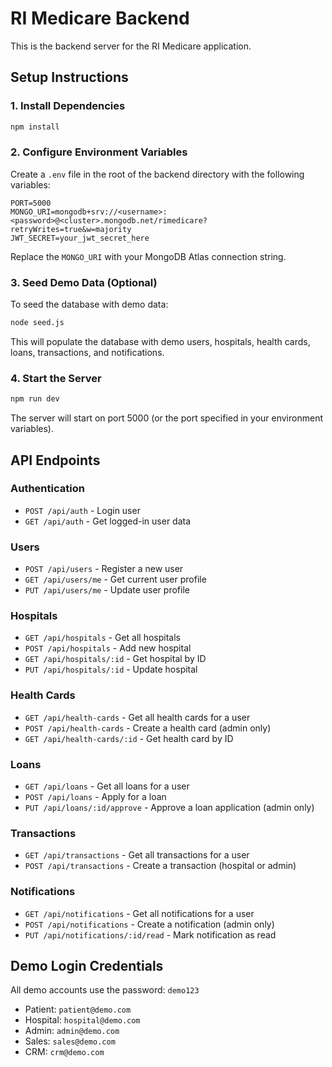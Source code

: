 
# RI Medicare Backend

This is the backend server for the RI Medicare application.

## Setup Instructions

### 1. Install Dependencies

```bash
npm install
```

### 2. Configure Environment Variables

Create a `.env` file in the root of the backend directory with the following variables:

```
PORT=5000
MONGO_URI=mongodb+srv://<username>:<password>@<cluster>.mongodb.net/rimedicare?retryWrites=true&w=majority
JWT_SECRET=your_jwt_secret_here
```

Replace the `MONGO_URI` with your MongoDB Atlas connection string.

### 3. Seed Demo Data (Optional)

To seed the database with demo data:

```bash
node seed.js
```

This will populate the database with demo users, hospitals, health cards, loans, transactions, and notifications.

### 4. Start the Server

```bash
npm run dev
```

The server will start on port 5000 (or the port specified in your environment variables).

## API Endpoints

### Authentication
- `POST /api/auth` - Login user
- `GET /api/auth` - Get logged-in user data

### Users
- `POST /api/users` - Register a new user
- `GET /api/users/me` - Get current user profile
- `PUT /api/users/me` - Update user profile

### Hospitals
- `GET /api/hospitals` - Get all hospitals
- `POST /api/hospitals` - Add new hospital
- `GET /api/hospitals/:id` - Get hospital by ID
- `PUT /api/hospitals/:id` - Update hospital

### Health Cards
- `GET /api/health-cards` - Get all health cards for a user
- `POST /api/health-cards` - Create a health card (admin only)
- `GET /api/health-cards/:id` - Get health card by ID

### Loans
- `GET /api/loans` - Get all loans for a user
- `POST /api/loans` - Apply for a loan
- `PUT /api/loans/:id/approve` - Approve a loan application (admin only)

### Transactions
- `GET /api/transactions` - Get all transactions for a user
- `POST /api/transactions` - Create a transaction (hospital or admin)

### Notifications
- `GET /api/notifications` - Get all notifications for a user
- `POST /api/notifications` - Create a notification (admin only)
- `PUT /api/notifications/:id/read` - Mark notification as read

## Demo Login Credentials

All demo accounts use the password: `demo123`

- Patient: `patient@demo.com`
- Hospital: `hospital@demo.com`
- Admin: `admin@demo.com`
- Sales: `sales@demo.com`
- CRM: `crm@demo.com`
